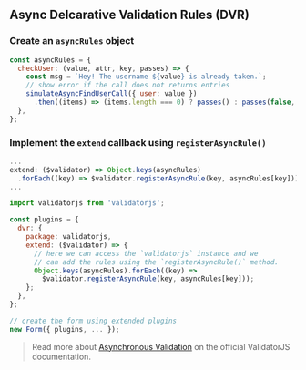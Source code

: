 ## Async Delcarative Validation Rules (DVR)

### Create an `asyncRules` object

```javascript
const asyncRules = {
  checkUser: (value, attr, key, passes) => {
    const msg = `Hey! The username ${value} is already taken.`;
    // show error if the call does not returns entries
    simulateAsyncFindUserCall({ user: value })
      .then((items) => (items.length === 0) ? passes() : passes(false, msg));
  },
};
```

### Implement the `extend` callback using `registerAsyncRule()`

```javascript
...
extend: ($validator) => Object.keys(asyncRules)
  .forEach((key) => $validator.registerAsyncRule(key, asyncRules[key]));
...

import validatorjs from 'validatorjs';

const plugins = {
  dvr: {
    package: validatorjs,
    extend: ($validator) => {
      // here we can access the `validatorjs` instance and we
      // can add the rules using the `registerAsyncRule()` method.
      Object.keys(asyncRules).forEach((key) =>
        $validator.registerAsyncRule(key, asyncRules[key]));
    };
  },
};

// create the form using extended plugins
new Form({ plugins, ... });
```

> Read more about [Asynchronous Validation](https://github.com/skaterdav85/validatorjs#asynchronous-validation) on the official ValidatorJS documentation.
